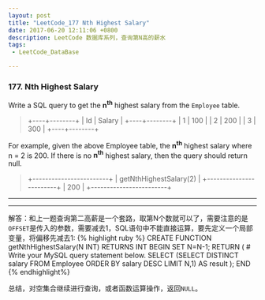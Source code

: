 ```yaml
---
layout: post
title: "LeetCode_177 Nth Highest Salary"
date: 2017-06-20 12:11:06 +0800
description: LeetCode 数据库系列，查询第N高的薪水
tags: 
 - LeetCode_DataBase

---
```

###   177. Nth Highest Salary
Write a SQL query to get the **n<sup>th</sup>** highest salary from the `Employee` table.
>+----+--------+
| Id | Salary |
+----+--------+
| 1  | 100    |
| 2  | 200    |
| 3  | 300    |
+----+--------+

For example, given the above Employee table, the **n<sup>th</sup>** highest salary where n = 2 is 200. If there is no **n<sup>th</sup>** highest salary, then the query should return null.

>+------------------------+
| getNthHighestSalary(2) |
+------------------------+
| 200                    |
+------------------------+

---
---
解答：和上一题查询第二高薪是一个套路，取第N个数就可以了，需要注意的是`OFFSET`是传入的参数，需要减去1，SQL语句中不能直接运算，要先定义一个局部变量，将偏移先减去1:
{% highlight ruby %}
CREATE FUNCTION getNthHighestSalary(N INT) RETURNS INT
BEGIN
SET N=N-1;
  RETURN (
      # Write your MySQL query statement below.
      SELECT (SELECT DISTINCT salary FROM Employee ORDER BY salary DESC LIMIT N,1) AS result
  );
END
{% endhighlight%}

总结，对空集合继续进行查询，或者函数运算操作，返回`NULL`。